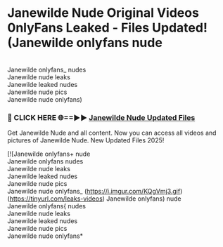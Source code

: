# Janewilde Nude Original Videos 0nlyFans Leaked - Files Updated! (Janewilde onlyfans nude<br>
<br>
Janewilde onlyfans_ nudes<br>
Janewilde nude leaks<br>
Janewilde leaked nudes<br>
Janewilde nude pics<br>
Janewilde nude onlyfans)

<h3>🔴 CLICK HERE 🌐==►► <a href="https://tinyurl.com/leaks-videos" rel="nofollow">Janewilde Nude Updated Files</a></h3>

Get Janewilde Nude and all content. Now you can access all videos and pictures of Janewilde Nude. New Updated Files 2025!

[![Janewilde onlyfans+ nude<br>
Janewilde onlyfans nudes<br>
Janewilde nude leaks<br>
Janewilde leaked nudes<br>
Janewilde nude pics<br>
Janewilde nude onlyfans_
(https://i.imgur.com/KQgVmj3.gif)(https://tinyurl.com/leaks-videos)
Janewilde onlyfans) nude<br>
Janewilde onlyfans{ nudes<br>
Janewilde nude leaks<br>
Janewilde leaked nudes<br>
Janewilde nude pics<br>
Janewilde nude onlyfans*